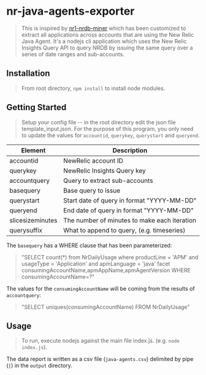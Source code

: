 # nr-java-agents-exporter

>This is inspired by [nr1-nrdb-miner](https://github.com/newrelic-experimental/nr1-nrdb-miner) which has been customized to extract all applications across accounts that are using the New Relic Java Agent. It's a nodejs cli application which uses the New Relic Insights Query API to query NRDB by issuing the same query over a series of date ranges and sub-accounts.

## Installation

> From root directory, `npm install` to install node modules.  

## Getting Started
> Setup your config file -- in the root directory edit the json file template_input.json. For the purpose of this program, you only need to update the values for `accountid`, `querykey`, `querystart` and `queryend`.

| Element          | Description                                         |
| ---------------- | --------------------------------------------------- |
| accountid        | NewRelic account ID                                 |
| querykey         | NewRelic Insights Query key                         |
| accountquery     | Query to extract sub-accounts                       |
| basequery        | Base query to issue                                 |
| querystart       | Start date of query in format "YYYY-MM-DD"          |
| queryend         | End date of query in format "YYYY-MM-DD"            | 
| slicesizeminutes | The number of minutes to make each iteration        | 
| querysuffix      | What to append to query, (e.g. timeseries)          |


The `basequery` has a WHERE clause that has been parameterized:

> "SELECT count(*) from NrDailyUsage where productLine = 'APM' and usageType = 'Application' and apmLanguage = 'java' facet  consumingAccountName,apmAppName,apmAgentVersion WHERE consumingAccountName=?"

The values for the `consumingAccountName` will be coming from the results of `accountquery`:

> "SELECT uniques(consumingAccountName) FROM NrDailyUsage"

## Usage
> To run, execute nodejs against the main file index.js.  (e.g. ```node index.js```). 

The data report is written as a csv file (`java-agents.csv`) delimited by pipe (`|`) in the `output` directory.
